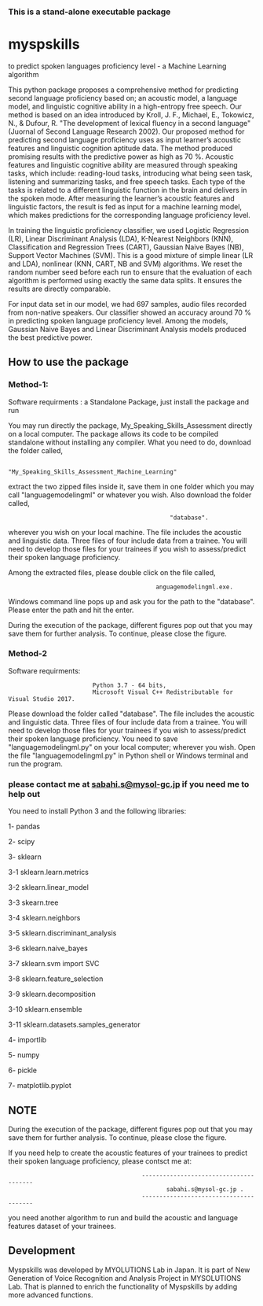 ### This is a stand-alone executable package

# myspskills
to predict spoken languages proficiency level - a Machine Learning algorithm 

This python package proposes a comprehensive method for predicting second language proficiency based on; an acoustic model, a language model, and linguistic cognitive ability in a high-entropy free speech. Our method is based on an idea introduced by Kroll, J. F., Michael, E., Tokowicz, N., & Dufour, R. "The development of lexical fluency in a second language" (Juornal of Second Language Research 2002). Our proposed method for predicting second language proficiency uses as input learner’s acoustic features and linguistic cognition aptitude data. The method produced promising results with the predictive power as high as 70 %. Acoustic features and linguistic cognitive ability are measured through speaking tasks, which include: reading-loud tasks, introducing what being seen task, listening and summarizing tasks, and free speech tasks. Each type of the tasks is related to a different linguistic function in the brain and delivers in the spoken mode. After measuring the learner’s acoustic features and linguistic factors, the result is fed as input for a machine learning model, which makes predictions for the corresponding language proficiency level. 

In training the linguistic proficiency classifier, we used Logistic Regression (LR), Linear Discriminant Analysis (LDA), K-Nearest Neighbors (KNN), Classification and Regression Trees (CART), Gaussian Naive Bayes (NB), Support Vector Machines (SVM). This is a good mixture of simple linear (LR and LDA), nonlinear (KNN, CART, NB and SVM) algorithms. We reset the random number seed before each run to ensure that the evaluation of each algorithm is performed using exactly the same data splits. It ensures the results are directly comparable.

For input data set in our model, we had 697 samples, audio files recorded from non-native speakers. Our classifier showed an accuracy around 70 % in predicting spoken language proficiency level. Among the models, Gaussian Naive Bayes and Linear Discriminant Analysis models produced the best predictive power.

## How to use the package
                              
### Method-1:

Software requirments : a Standalone Package, just install the package and run  

You may run directly the package, My_Speaking_Skills_Assessment directly on a local computer. The package allows its code to be compiled standalone without installing any compiler. What you need to do, download the folder called,  
  
                                     "My_Speaking_Skills_Assessment_Machine_Learning" 
                                           
extract the two zipped files inside it, save them in one folder which you may call "languagemodelingml" or whatever you wish. Also download the folder called, 

                                                  "database". 

wherever you wish on your local machine. 
The file includes the acoustic and linguistic data. Three files of four include data from a trainee. You will need to develop those files for your trainees if you wish to assess/predict their spoken language proficiency.

Among the extracted files, please double click on the file called,

                                              anguagemodelingml.exe.

Windows command line pops up and ask you for the path to the "database". Please enter the path and hit the enter.

During the execution of the package, different figures pop out that you may save them for further analysis. To continue, please close the figure.  

### Method-2 

Software requirments:

                            Python 3.7 - 64 bits, 
                            Microsoft Visual C++ Redistributable for Visual Studio 2017.  

Please download the folder called "database". The file includes the acoustic and linguistic data. Three files of four include data from a trainee. You will need to develop those files for your trainees if you wish to assess/predict their spoken language proficiency. You need to save "languagemodelingml.py" on your local computer; wherever you wish. 
Open the file "languagemodelingml.py" in Python shell or Windows terminal and run the program. 

### please contact me at sabahi.s@mysol-gc.jp if you need me to help out               
                                                
You need to install Python 3 and the following libraries: 

1- pandas

2- scipy

3- sklearn

  3-1 sklearn.learn.metrics 
  
  3-2 sklearn.linear_model
  
  3-3 skearn.tree
  
  3-4 sklearn.neighbors 
  
  3-5 sklearn.discriminant_analysis
  
  3-6 sklearn.naive_bayes
  
  3-7 sklearn.svm import SVC
  
  3-8 sklearn.feature_selection
  
  3-9 sklearn.decomposition
  
  3-10 sklearn.ensemble
  
  3-11 sklearn.datasets.samples_generator 
  
4- importlib

5- numpy

6- pickle

7- matplotlib.pyplot 

## NOTE
                                                                    
During the execution of the package, different figures pop out that you may save them for further analysis. To continue, please close the figure. 

If you need help to create the acoustic features of your trainees to predict their spoken language proficiency, please contsct me at:

                                          ---------------------------------------
                                                 sabahi.s@mysol-gc.jp .               
                                          ---------------------------------------
                                          
you need another algorithm to run and build the acoustic and language features dataset of your trainees. 

## Development 
                                                               
Myspskills was developed by MYOLUTIONS Lab in Japan. It is part of New Generation of Voice Recognition and Analysis Project in MYSOLUTIONS Lab. That is planned to enrich the functionality of Myspskills by adding more advanced functions.                                                               
